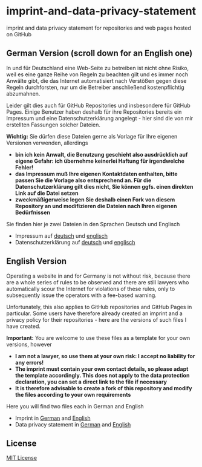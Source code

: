 # imprint-and-data-privacy-statement #

imprint and data privacy statement for repositories and web pages hosted on GitHub

## German Version (scroll down for an English one) ##

In und für Deutschland eine Web-Seite zu betreiben ist nicht ohne Risiko, weil es eine ganze Reihe von Regeln zu beachten gilt und es immer noch Anwälte gibt, die das Internet automatisiert nach Verstößen gegen diese Regeln durchforsten, nur um die Betreiber anschließend kostenpflichtig abzumahnen.

Leider gilt dies auch für GitHub Repositories und insbesondere für GitHub Pages. Einige Benutzer haben deshalb für ihre Repositories bereits ein Impressum und eine Datenschutzerklärung angelegt - hier sind die von mir erstellten Fassungen solcher Dateien.

**Wichtig:** Sie dürfen diese Dateien gerne als Vorlage für Ihre eigenen Versionen verwenden, allerdings

* **bin ich kein Anwalt, die Benutzung geschieht also ausdrücklich auf eigene Gefahr: ich übernehme keinerlei Haftung für irgendwelche Fehler!**
* **das Impressum muß Ihre eigenen Kontaktdaten enthalten, bitte passen Sie die Vorlage also entsprechend an. Für die Datenschutzerklärung gilt dies nicht, Sie können ggfs. einen direkten Link auf die Datei setzen**
* **zweckmäßigerweise legen Sie deshalb einen Fork von diesem Repository an und modifizieren die Dateien nach Ihren eigenen Bedürfnissen**

Sie finden hier je zwei Dateien in den Sprachen Deutsch und Englisch

* Impressum auf [deutsch](Imprint_de.md) und [englisch](Imprint_en.md)
* Datenschutzerklärung auf [deutsch](Data-Privacy-Statement_de.md) und [englisch](Data-Privacy-Statement_en.md)

## English Version ##

Operating a website in and for Germany is not without risk, because there are a whole series of rules to be observed and there are still lawyers who automatically scour the Internet for violations of these rules, only to subsequently issue the operators with a fee-based warning.

Unfortunately, this also applies to GitHub repositories and GitHub Pages in particular. Some users have therefore already created an imprint and a privacy policy for their repositories - here are the versions of such files I have created.

**Important:** You are welcome to use these files as a template for your own versions, however

* **I am not a lawyer, so use them at your own risk: I accept no liability for any errors!**
* **The imprint must contain your own contact details, so please adapt the template accordingly. This does not apply to the data protection declaration, you can set a direct link to the file if necessary**
* **It is therefore advisable to create a fork of this repository and modify the files according to your own requirements**

Here you will find two files each in German and English

* Imprint in [German](Imprint_de.md) and [English](Imprint_en.md)
* Data privacy statement in [German](Data-Privacy-Statement_de.md) and [English](Data-Privacy-Statement_en.md)

## License ##

[MIT License](LICENSE.md)
